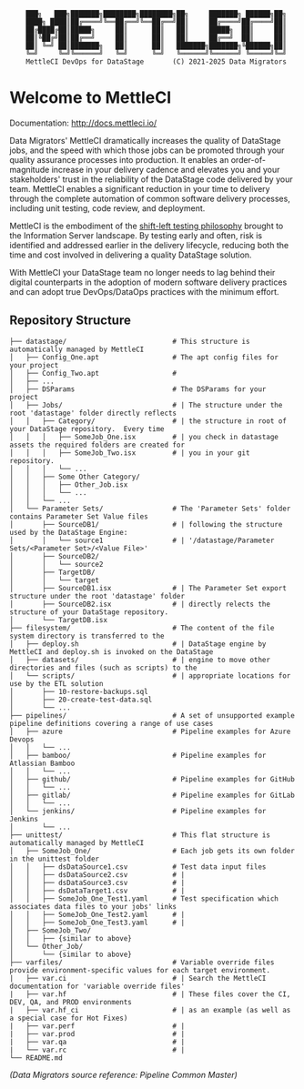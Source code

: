 ```
    ███╗   ███╗███████╗████████╗████████╗██╗     ███████╗ ██████╗██╗
    ████╗ ████║██╔════╝╚══██╔══╝╚══██╔══╝██║     ██╔════╝██╔════╝██║
    ██╔████╔██║█████╗     ██║      ██║   ██║     █████╗  ██║     ██║
    ██║╚██╔╝██║██╔══╝     ██║      ██║   ██║     ██╔══╝  ██║     ██║
    ██║ ╚═╝ ██║███████╗   ██║      ██║   ███████╗███████╗╚██████╗██║
    ╚═╝     ╚═╝╚══════╝   ╚═╝      ╚═╝   ╚══════╝╚══════╝ ╚═════╝╚═╝
    MettleCI DevOps for DataStage       (C) 2021-2025 Data Migrators
```
# Welcome to MettleCI

Documentation: http://docs.mettleci.io/

Data Migrators' MettleCI dramatically increases the quality of DataStage jobs, and the speed with which those jobs can be promoted through your quality assurance processes into production.  It enables an order-of-magnitude increase in your delivery cadence and elevates you and your stakeholders' trust in the reliability of the DataStage code delivered by your team.  MettleCI enables a significant reduction in your time to delivery through the complete automation of common software delivery processes, including unit testing, code review, and deployment.

MettleCI is the embodiment of the [shift-left testing philosophy](https://en.wikipedia.org/wiki/Shift-left_testing) brought to the Information Server landscape.  By testing early and often, risk is identified and addressed earlier in the delivery lifecycle, reducing both the time and cost involved in delivering a quality DataStage solution.

With MettleCI your DataStage team no longer needs to lag behind their digital counterparts in the adoption of modern software delivery practices and can adopt true DevOps/DataOps practices with the minimum effort.

## Repository Structure

```
├── datastage/                          # This structure is automatically managed by MettleCI
│   ├── Config_One.apt                  # The apt config files for your project
│   ├── Config_Two.apt                  # 
│   ├── ...                   
│   ├── DSParams                        # The DSParams for your project
│   ├── Jobs/                           # | The structure under the root 'datastage' folder directly reflects
│   │   ├── Category/                   # | the structure in root of your DataStage repository.  Every time 
│   │   │   ├── SomeJob_One.isx         # | you check in datastage assets the required folders are created for
│   │   │   ├── SomeJob_Two.isx         # | you in your git repository.
│   │   │   └── ...
│   │   ├── Some Other Category/
│   │   │   ├── Other_Job.isx
│   │   │   └── ...
│   │   └── ...
│   └── Parameter Sets/                 # The 'Parameter Sets' folder contains Parameter Set Value files
│       ├── SourceDB1/                  # | following the structure used by the DataStage Engine: 
│       │   └── source1                 # | '/datastage/Parameter Sets/<Parameter Set>/<Value File>'
│       ├── SourceDB2/
│       │   └── source2
│       ├── TargetDB/
│       │   └── target 
│       ├── SourceDB1.isx               # | The Parameter Set export structure under the root 'datastage' folder 
│       ├── SourceDB2.isx               # | directly relects the structure of your DataStage repository.
│       └── TargetDB.isx
├── filesystem/                         # The content of the file system directory is transferred to the
│   ├── deploy.sh                       # | DataStage engine by MettleCI and deploy.sh is invoked on the DataStage
│   ├── datasets/                       # | engine to move other directories and files (such as scripts) to the
│   └── scripts/                        # | appropriate locations for use by the ETL solution
│       ├── 10-restore-backups.sql   
│       ├── 20-create-test-data.sql
│       └── ...
├── pipelines/                          # A set of unsupported example pipeline definitions covering a range of use cases
│   ├── azure                           # Pipeline examples for Azure Devops
│   │   └── ...
│   ├── bamboo/                         # Pipeline examples for Atlassian Bamboo
│   │   └── ...
│   ├── github/                         # Pipeline examples for GitHub
│   │   └── ...
│   ├── gitlab/                         # Pipeline examples for GitLab
│   │   └── ...
│   └── jenkins/                        # Pipeline examples for Jenkins
│       └── ...
├── unittest/                           # This flat structure is automatically managed by MettleCI
│   ├── SomeJob_One/                    # Each job gets its own folder in the unittest folder
│   │   ├── dsDataSource1.csv           # Test data input files
│   │   ├── dsDataSource2.csv           # |
│   │   ├── dsDataSource3.csv           # |
│   │   ├── dsDataTarget1.csv           # |
│   │   ├── SomeJob_One_Test1.yaml      # Test specification which associates data files to your jobs' links
│   │   ├── SomeJob_One_Test2.yaml      # |
│   │   ├── SomeJob_One_Test3.yaml      # |
│   ├── SomeJob_Two/
│   │   ├── {similar to above}
│   └── Other_Job/
│       └── {similar to above}
├── varfiles/                           # Variable override files provide environment-specific values for each target environment.
|   ├── var.ci                          # | Search the MettleCI documentation for 'variable override files'
|   ├── var.hf                          # | These files cover the CI, DEV, QA, and PROD environments
|   ├── var.hf_ci                       # | as an example (as well as a special case for Hot Fixes)
|   ├── var.perf                        # |
|   ├── var.prod                        # |
|   ├── var.qa                          # |
|   └── var.rc                          # |
└── README.md
```

_(Data Migrators source reference: Pipeline Common Master)_